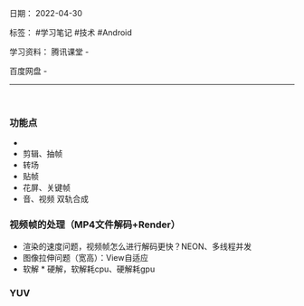 日期： 2022-04-30

标签： #学习笔记 #技术 #Android 

学习资料： 
腾讯课堂 - 

百度网盘 - 

---
<br>

### 功能点
- 
- 剪辑、抽帧
- 转场
- 贴帧
- 花屏、关键帧
- 音、视频 双轨合成


### 视频帧的处理（MP4文件解码+Render）
- 渲染的速度问题，视频帧怎么进行解码更快？NEON、多线程并发
- 图像拉伸问题（宽高）：View自适应
- 软解 * 硬解，软解耗cpu、硬解耗gpu


### YUV

